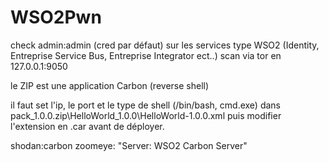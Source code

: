 # WSO2Pwn
check admin:admin (cred par défaut) sur les services type WSO2 (Identity, Entreprise Service Bus, Entreprise Integrator ect..)
scan via tor en 127.0.0.1:9050

le ZIP est une application Carbon (reverse shell)

il faut set l'ip, le port et le type de shell (/bin/bash, cmd.exe) dans pack_1.0.0.zip\HelloWorld_1.0.0\HelloWorld-1.0.0.xml
puis modifier l'extension en .car avant de déployer.


shodan:carbon
zoomeye: "Server: WSO2 Carbon Server"

